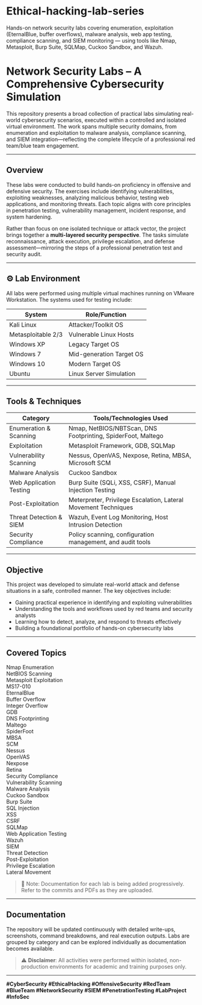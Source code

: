 # Ethical-hacking-lab-series
Hands-on network security labs covering enumeration, exploitation (EternalBlue, buffer overflows), malware analysis, web app testing, compliance scanning, and SIEM monitoring — using tools like Nmap, Metasploit, Burp Suite, SQLMap, Cuckoo Sandbox, and Wazuh.

# Network Security Labs – A Comprehensive Cybersecurity Simulation

This repository presents a broad collection of practical labs simulating real-world cybersecurity scenarios, executed within a controlled and isolated virtual environment. The work spans multiple security domains, from enumeration and exploitation to malware analysis, compliance scanning, and SIEM integration—reflecting the complete lifecycle of a professional red team/blue team engagement.

---

##  Overview

These labs were conducted to build hands-on proficiency in offensive and defensive security. The exercises include identifying vulnerabilities, exploiting weaknesses, analyzing malicious behavior, testing web applications, and monitoring threats. Each topic aligns with core principles in penetration testing, vulnerability management, incident response, and system hardening.

Rather than focus on one isolated technique or attack vector, the project brings together a **multi-layered security perspective**. The tasks simulate reconnaissance, attack execution, privilege escalation, and defense assessment—mirroring the steps of a professional penetration test and security audit.

---

## ⚙ Lab Environment

All labs were performed using multiple virtual machines running on VMware Workstation. The systems used for testing include:

| System             | Role/Function            |
|--------------------|--------------------------|
| Kali Linux         | Attacker/Toolkit OS      |
| Metasploitable 2/3 | Vulnerable Linux Hosts   |
| Windows XP         | Legacy Target OS         |
| Windows 7          | Mid-generation Target OS |
| Windows 10         | Modern Target OS         |
| Ubuntu             | Linux Server Simulation  |

---

##  Tools & Techniques

| Category                  | Tools/Technologies Used                                                                   |
|---------------------------|-------------------------------------------------------------------------------------------|
| Enumeration & Scanning    | Nmap, NetBIOS/NBTScan, DNS Footprinting, SpiderFoot, Maltego                              |
| Exploitation              | Metasploit Framework, GDB, SQLMap                                                         |
| Vulnerability Scanning    | Nessus, OpenVAS, Nexpose, Retina, MBSA, Microsoft SCM                                     |
| Malware Analysis          | Cuckoo Sandbox                                                                            |
| Web Application Testing   | Burp Suite (SQLi, XSS, CSRF), Manual Injection Testing                                    |
| Post-Exploitation         | Meterpreter, Privilege Escalation, Lateral Movement Techniques                           |
| Threat Detection & SIEM   | Wazuh, Event Log Monitoring, Host Intrusion Detection                                     |
| Security Compliance       | Policy scanning, configuration management, and audit tools                               |

---

## Objective

This project was developed to simulate real-world attack and defense situations in a safe, controlled manner. The key objectives include:

- Gaining practical experience in identifying and exploiting vulnerabilities
- Understanding the tools and workflows used by red teams and security analysts
- Learning how to detect, analyze, and respond to threats effectively
- Building a foundational portfolio of hands-on cybersecurity labs

---

## Covered Topics

Nmap Enumeration  
NetBIOS Scanning  
Metasploit Exploitation  
MS17-010  
EternalBlue  
Buffer Overflow  
Integer Overflow  
GDB  
DNS Footprinting  
Maltego  
SpiderFoot  
MBSA  
SCM  
Nessus  
OpenVAS  
Nexpose  
Retina  
Security Compliance  
Vulnerability Scanning  
Malware Analysis  
Cuckoo Sandbox  
Burp Suite  
SQL Injection  
XSS  
CSRF  
SQLMap  
Web Application Testing  
Wazuh  
SIEM  
Threat Detection  
Post-Exploitation  
Privilege Escalation  
Lateral Movement  

> 📌 Note: Documentation for each lab is being added progressively. Refer to the commits and PDFs as they are uploaded.

---

##  Documentation

The repository will be updated continuously with detailed write-ups, screenshots, command breakdowns, and real execution outputs. Labs are grouped by category and can be explored individually as documentation becomes available.

> ⚠️ **Disclaimer**: All activities were performed within isolated, non-production environments for academic and training purposes only.

---

**#CyberSecurity #EthicalHacking #OffensiveSecurity #RedTeam #BlueTeam #NetworkSecurity #SIEM #PenetrationTesting #LabProject #InfoSec**
